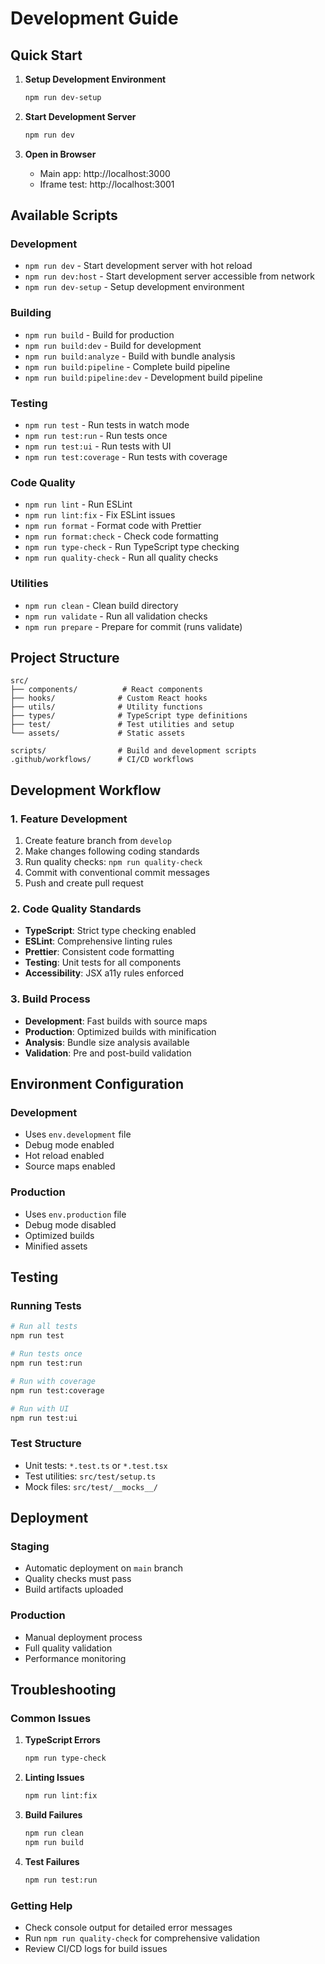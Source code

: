 # Development Guide

## Quick Start

1. **Setup Development Environment**
   ```bash
   npm run dev-setup
   ```

2. **Start Development Server**
   ```bash
   npm run dev
   ```

3. **Open in Browser**
   - Main app: http://localhost:3000
   - Iframe test: http://localhost:3001

## Available Scripts

### Development
- `npm run dev` - Start development server with hot reload
- `npm run dev:host` - Start development server accessible from network
- `npm run dev-setup` - Setup development environment

### Building
- `npm run build` - Build for production
- `npm run build:dev` - Build for development
- `npm run build:analyze` - Build with bundle analysis
- `npm run build:pipeline` - Complete build pipeline
- `npm run build:pipeline:dev` - Development build pipeline

### Testing
- `npm run test` - Run tests in watch mode
- `npm run test:run` - Run tests once
- `npm run test:ui` - Run tests with UI
- `npm run test:coverage` - Run tests with coverage

### Code Quality
- `npm run lint` - Run ESLint
- `npm run lint:fix` - Fix ESLint issues
- `npm run format` - Format code with Prettier
- `npm run format:check` - Check code formatting
- `npm run type-check` - Run TypeScript type checking
- `npm run quality-check` - Run all quality checks

### Utilities
- `npm run clean` - Clean build directory
- `npm run validate` - Run all validation checks
- `npm run prepare` - Prepare for commit (runs validate)

## Project Structure

```
src/
├── components/          # React components
├── hooks/              # Custom React hooks
├── utils/              # Utility functions
├── types/              # TypeScript type definitions
├── test/               # Test utilities and setup
└── assets/             # Static assets

scripts/                # Build and development scripts
.github/workflows/      # CI/CD workflows
```

## Development Workflow

### 1. Feature Development
1. Create feature branch from `develop`
2. Make changes following coding standards
3. Run quality checks: `npm run quality-check`
4. Commit with conventional commit messages
5. Push and create pull request

### 2. Code Quality Standards
- **TypeScript**: Strict type checking enabled
- **ESLint**: Comprehensive linting rules
- **Prettier**: Consistent code formatting
- **Testing**: Unit tests for all components
- **Accessibility**: JSX a11y rules enforced

### 3. Build Process
- **Development**: Fast builds with source maps
- **Production**: Optimized builds with minification
- **Analysis**: Bundle size analysis available
- **Validation**: Pre and post-build validation

## Environment Configuration

### Development
- Uses `env.development` file
- Debug mode enabled
- Hot reload enabled
- Source maps enabled

### Production
- Uses `env.production` file
- Debug mode disabled
- Optimized builds
- Minified assets

## Testing

### Running Tests
```bash
# Run all tests
npm run test

# Run tests once
npm run test:run

# Run with coverage
npm run test:coverage

# Run with UI
npm run test:ui
```

### Test Structure
- Unit tests: `*.test.ts` or `*.test.tsx`
- Test utilities: `src/test/setup.ts`
- Mock files: `src/test/__mocks__/`

## Deployment

### Staging
- Automatic deployment on `main` branch
- Quality checks must pass
- Build artifacts uploaded

### Production
- Manual deployment process
- Full quality validation
- Performance monitoring

## Troubleshooting

### Common Issues

1. **TypeScript Errors**
   ```bash
   npm run type-check
   ```

2. **Linting Issues**
   ```bash
   npm run lint:fix
   ```

3. **Build Failures**
   ```bash
   npm run clean
   npm run build
   ```

4. **Test Failures**
   ```bash
   npm run test:run
   ```

### Getting Help
- Check console output for detailed error messages
- Run `npm run quality-check` for comprehensive validation
- Review CI/CD logs for build issues
